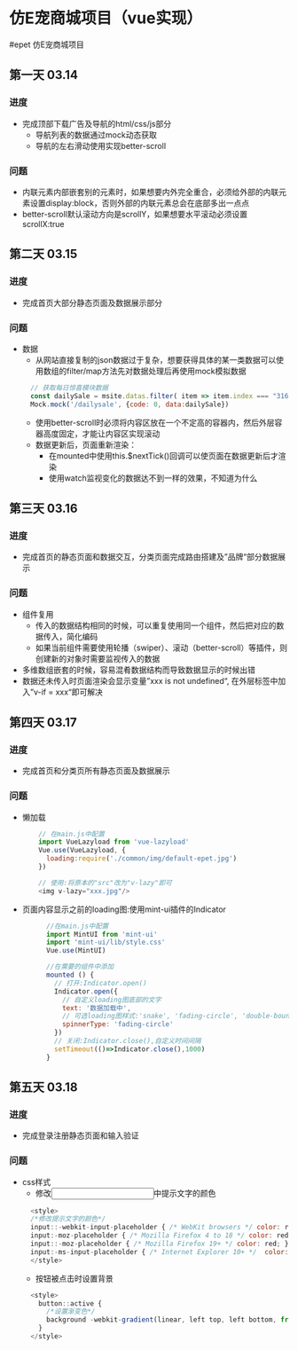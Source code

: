 仿E宠商城项目（vue实现）
=======
#epet 仿E宠商城项目

## 第一天 03.14

### 进度
* 完成顶部下载广告及导航的html/css/js部分
  * 导航列表的数据通过mock动态获取
  * 导航的左右滑动使用实现better-scroll

### 问题
* 内联元素内部嵌套别的元素时，如果想要内外完全重合，必须给外部的内联元素设置display:block，否则外部的内联元素总会在底部多出一点点
* better-scroll默认滚动方向是scrollY，如果想要水平滚动必须设置scrollX:true


>>>>>>>


## 第二天 03.15

### 进度
* 完成首页大部分静态页面及数据展示部分

### 问题
* 数据
  * 从网站直接复制的json数据过于复杂，想要获得具体的某一类数据可以使用数组的filter/map方法先对数据处理后再使用mock模拟数据
  ```javascript
    // 获取每日惊喜模块数据
    const dailySale = msite.datas.filter( item => item.index === "3164")[0]
    Mock.mock('/dailysale', {code: 0, data:dailySale})
  ```
  * 使用better-scroll时必须将内容区放在一个不定高的容器内，然后外层容器高度固定，才能让内容区实现滚动
  * 数据更新后，页面重新渲染：
    * 在mounted中使用this.$nextTick()回调可以使页面在数据更新后才渲染
    * 使用watch监视变化的数据达不到一样的效果，不知道为什么


## 第三天 03.16

### 进度
* 完成首页的静态页面和数据交互，分类页面完成路由搭建及”品牌“部分数据展示

### 问题
* 组件复用
  * 传入的数据结构相同的时候，可以重复使用同一个组件，然后把对应的数据传入，简化编码
  * 如果当前组件需要使用轮播（swiper）、滚动（better-scroll）等插件，则创建新的对象时需要监视传入的数据
* 多维数组嵌套的时候，容易混肴数据结构而导致数据显示的时候出错
* 数据还未传入时页面渲染会显示变量”xxx is not undefined“, 在外层标签中加入”v-if = xxx“即可解决


## 第四天 03.17

### 进度
* 完成首页和分类页所有静态页面及数据展示

### 问题
* 懒加载
  ```javascript
      // 在main.js中配置
      import VueLazyload from 'vue-lazyload'
      Vue.use(VueLazyload, {
        loading:require('./common/img/default-epet.jpg')
      })

      // 使用:将原本的"src"改为"v-lazy"即可
      <img v-lazy="xxx.jpg"/>
  ```

* 页面内容显示之前的loading图:使用mint-ui插件的Indicator
  ```javascript
        //在main.js中配置
        import MintUI from 'mint-ui'
        import 'mint-ui/lib/style.css'
        Vue.use(MintUI)

        //在需要的组件中添加
        mounted () {
          // 打开:Indicator.open()
          Indicator.open({
            // 自定义loading图底部的文字
            text: '数据加载中',
            // 可选loading图样式:'snake', 'fading-circle', 'double-bounce', 'triple-bounce'
            spinnerType: 'fading-circle'
          })
          // 关闭:Indicator.close(),自定义时间间隔
          setTimeout(()=>Indicator.close(),1000)
        }
  ```


## 第五天 03.18

### 进度
* 完成登录注册静态页面和输入验证

### 问题
* css样式
  * 修改<input>中提示文字的颜色
  ```javascript
    <style>
    /*修改提示文字的颜色*/
    input::-webkit-input-placeholder { /* WebKit browsers */ color: red;}
    input:-moz-placeholder { /* Mozilla Firefox 4 to 18 */ color: red; }
    input::-moz-placeholder { /* Mozilla Firefox 19+ */ color: red; }
    input:-ms-input-placeholder { /* Internet Explorer 10+ */  color: red; }
    </style>
  ```
  * 按钮被点击时设置背景
  ```javascript
    <style>
      button::active {
        /*设置渐变色*/
        background -webkit-gradient(linear, left top, left bottom, from(#f7d781), to(#ffc428))
      }
    </style>
  ```
